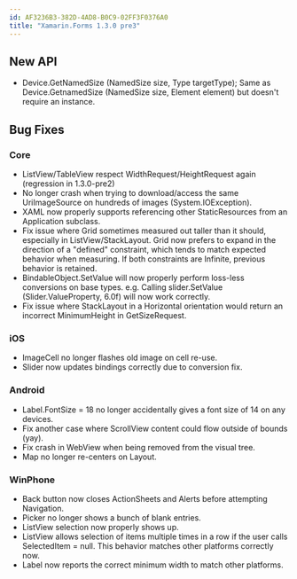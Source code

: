 ```yaml
---
id: AF3236B3-382D-4AD8-B0C9-02FF3F0376A0
title: "Xamarin.Forms 1.3.0 pre3"
---
```


## New API
- Device.GetNamedSize (NamedSize size, Type targetType); Same as Device.GetnamedSize (NamedSize size, Element element) but doesn't require an instance.

## Bug Fixes

### Core
- ListView/TableView respect WidthRequest/HeightRequest again (regression in 1.3.0-pre2)
- No longer crash when trying to download/access the same UriImageSource on hundreds of images (System.IOException).
- XAML now properly supports referencing other StaticResources from an Application subclass.
- Fix issue where Grid sometimes measured out taller than it should, especially in ListView/StackLayout. Grid now prefers to expand in the direction of a "defined" constraint, which tends to match expected behavior when measuring. If both constraints are Infinite, previous behavior is retained.
- BindableObject.SetValue will now properly perform loss-less conversions on base types. e.g. Calling slider.SetValue (Slider.ValueProperty, 6.0f) will now work correctly.
- Fix issue where StackLayout in a Horizontal orientation would return an incorrect MinimumHeight in GetSizeRequest.

### iOS
- ImageCell no longer flashes old image on cell re-use.
- Slider now updates bindings correctly due to conversion fix.

### Android
- Label.FontSize = 18 no longer accidentally gives a font size of 14 on any devices.
- Fix another case where ScrollView content could flow outside of bounds (yay).
- Fix crash in WebView when being removed from the visual tree.
- Map no longer re-centers on Layout.


### WinPhone
- Back button now closes ActionSheets and Alerts before attempting Navigation.
- Picker no longer shows a bunch of blank entries.
- ListView selection now properly shows up.
- ListView allows selection of items multiple times in a row if the user calls SelectedItem = null. This behavior matches other platforms correctly now.
- Label now reports the correct minimum width to match other platforms.


